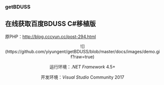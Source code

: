 ### getBDUSS   
## 在线获取百度BDUSS C#移植版   
原PHP：http://blog.cccyun.cc/post-294.html   



<div align=center>![](https://github.com/yiyungent/getBDUSS/blob/master/docs/images/demo.gif?raw=true)   


运行环境：.*NET* *Framework* 4.5+   
   
开发环境：*Visual* *Studio* Community 2017
